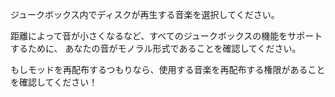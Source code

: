 ジュークボックス内でディスクが再生する音楽を選択してください。

距離によって音が小さくなるなど、すべてのジュークボックスの機能をサポートするために、
あなたの音がモノラル形式であることを確認してください。

もしモッドを再配布するつもりなら、使用する音楽を再配布する権限があることを確認してください！